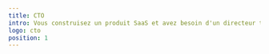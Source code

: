 ```yaml
---
title: CTO
intro: Vous construisez un produit SaaS et avez besoin d'un directeur technique pour votre produit minimum viable ?
logo: cto
position: 1
---
```

